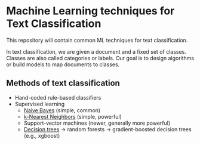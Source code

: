 # Machine Learning techniques for Text Classification
 
This repository will contain common ML techniques for text classification.

In text classification, we are given a document and a fixed set of classes. Classes are also called categories or labels. Our goal is to design algorithms or build models to map documents to classes.

## Methods of text classification
* Hand-coded rule-based classifiers
* Supervised learning
    * [Naive Bayes](https://github.com/Lichuanro/ML-for-Text-Classification/blob/master/Naive%20Bayes.ipynb) (simple, common)
    * [k-Nearest Neighbors](https://github.com/Lichuanro/ML-for-Text-Classification/blob/master/kNN.ipynb) (simple, powerful)
    * Support-vector machines (newer, generally more powerful)
    * [Decision trees](https://github.com/Lichuanro/ML-for-Text-Classification/blob/master/Decision%20Tree.ipynb) -> random forests -> gradient-boosted decision trees (e.g., xgboost)
